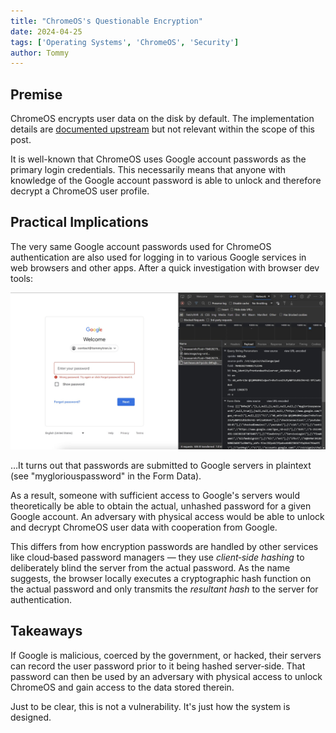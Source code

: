 ```yaml
---
title: "ChromeOS's Questionable Encryption"
date: 2024-04-25
tags: ['Operating Systems', 'ChromeOS', 'Security']
author: Tommy
---
```


## Premise

ChromeOS encrypts user data on the disk by default. The implementation details are [documented upstream](https://www.chromium.org/developers/design-documents/tpm-usage/#TOC-Protecting-User-Data-Encryption-Keys "TPM Usage — The Chromium Projects") but not relevant within the scope of this post.

It is well-known that ChromeOS uses Google account passwords as the primary login credentials. This necessarily means that anyone with knowledge of the Google account password is able to unlock and therefore decrypt a ChromeOS user profile.

## Practical Implications

The very same Google account passwords used for ChromeOS authentication are also used for logging in to various Google services in web browsers and other apps. After a quick investigation with browser dev tools:

![Google Login](google-login.jpg)

&hellip;It turns out that passwords are submitted to Google servers in plaintext (see "mygloriouspassword" in the Form Data).

As a result, someone with sufficient access to Google's servers would theoretically be able to obtain the actual, unhashed password for a given Google account. An adversary with physical access would be able to unlock and decrypt ChromeOS user data with cooperation from Google.

This differs from how encryption passwords are handled by other services like cloud&#8209;based password managers&nbsp;&mdash; they use _client&#8209;side hashing_ to deliberately blind the server from the actual password. As the name suggests, the browser locally executes a cryptographic hash function on the actual password and only transmits the _resultant hash_ to the server for authentication.

## Takeaways

If Google is malicious, coerced by the government, or hacked, their servers can record the user password prior to it being hashed server&#8209;side. That password can then be used by an adversary with physical access to unlock ChromeOS and gain access to the data stored therein.

Just to be clear, this is not a vulnerability. It's just how the system is designed.